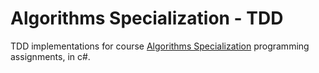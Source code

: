 # Algorithms Specialization - TDD

TDD implementations for course [Algorithms Specialization](https://www.coursera.org/specializations/algorithms) programming assignments, in c#.
